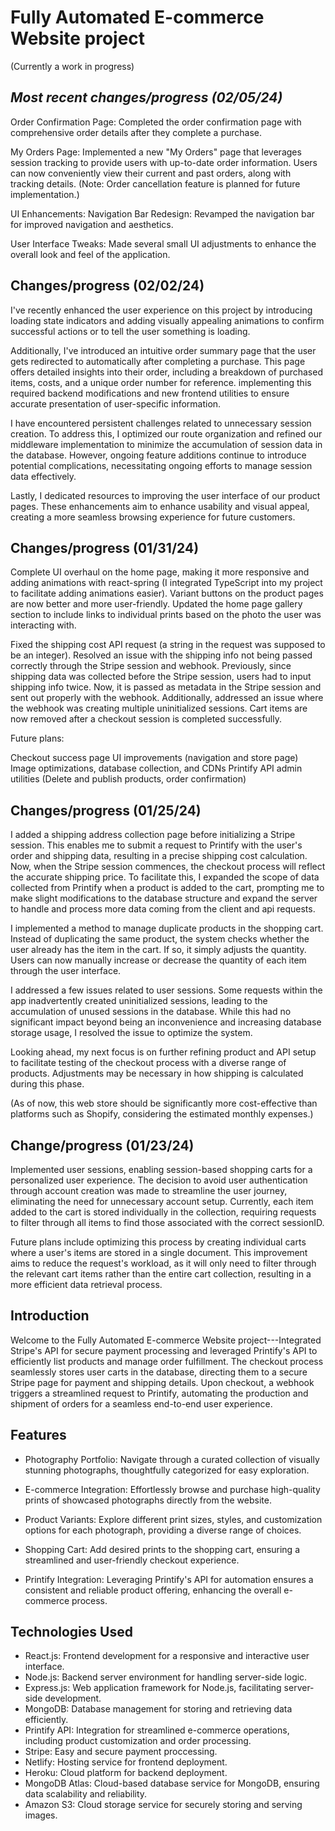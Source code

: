Fully Automated E-commerce Website project
============================================

(Currently a work in progress)


**_Most recent changes/progress (02/05/24)_**
--------
Order Confirmation Page: Completed the order confirmation page with comprehensive order details after they complete a purchase.

My Orders Page: Implemented a new "My Orders" page that leverages session tracking to provide users with up-to-date order information. Users can now conveniently view their current and past orders, along with tracking details. (Note: Order cancellation feature is planned for future implementation.)

UI Enhancements:
Navigation Bar Redesign: Revamped the navigation bar for improved navigation and aesthetics.

User Interface Tweaks: Made several small UI adjustments to enhance the overall look and feel of the application.

Changes/progress (02/02/24)
--------
I've recently enhanced the user experience on this project by introducing loading state indicators and adding visually appealing animations to confirm successful actions or to tell the user something is loading.

Additionally, I've introduced an intuitive order summary page that the user gets redirected to automatically after completing a purchase. This page offers detailed insights into their order, including a breakdown of purchased items, costs, and a unique order number for reference. implementing this required backend modifications and new frontend utilities to ensure accurate presentation of user-specific information.

I have encountered persistent challenges related to unnecessary session creation. To address this, I optimized our route organization and refined our middleware implementation to minimize the accumulation of session data in the database. However, ongoing feature additions continue to introduce potential complications, necessitating ongoing efforts to manage session data effectively.

Lastly, I dedicated resources to improving the user interface of our product pages. These enhancements aim to enhance usability and visual appeal, creating a more seamless browsing experience for future customers.

Changes/progress (01/31/24)
--------
Complete UI overhaul on the home page, making it more responsive and adding animations with react-spring (I integrated TypeScript into my project to facilitate adding animations easier). Variant buttons on the product pages are now better and more user-friendly. Updated the home page gallery section to include links to individual prints based on the photo the user was interacting with.

Fixed the shipping cost API request (a string in the request was supposed to be an integer). Resolved an issue with the shipping info not being passed correctly through the Stripe session and webhook. Previously, since shipping data was collected before the Stripe session, users had to input shipping info twice. Now, it is passed as metadata in the Stripe session and sent out properly with the webhook. Additionally, addressed an issue where the webhook was creating multiple uninitialized sessions. Cart items are now removed after a checkout session is completed successfully.

Future plans:

Checkout success page
UI improvements (navigation and store page)
Image optimizations, database collection, and CDNs
Printify API admin utilities (Delete and publish products, order confirmation)



Changes/progress (01/25/24)
--------
I added a shipping address collection page before initializing a Stripe session. This enables me to submit a request to Printify with the user's order and shipping data, resulting in a precise shipping cost calculation. Now, when the Stripe session commences, the checkout process will reflect the accurate shipping price. To facilitate this, I expanded the scope of data collected from Printify when a product is added to the cart, prompting me to make slight modifications to the database structure and expand the server to handle and process more data coming from the client and api requests. 

I implemented a method to manage duplicate products in the shopping cart. Instead of duplicating the same product, the system checks whether the user already has the item in the cart. If so, it simply adjusts the quantity. Users can now manually increase or decrease the quantity of each item through the user interface.

I addressed a few issues related to user sessions. Some requests within the app inadvertently created uninitialized sessions, leading to the accumulation of unused sessions in the database. While this had no significant impact beyond being an inconvenience and increasing database storage usage, I resolved the issue to optimize the system.

Looking ahead, my next focus is on further refining product and API setup to facilitate testing of the checkout process with a diverse range of products. Adjustments may be necessary in how shipping is calculated during this phase.

(As of now, this web store should be significantly more cost-effective than platforms such as Shopify, considering the estimated monthly expenses.)


Change/progress (01/23/24)
--------
Implemented user sessions, enabling session-based shopping carts for a personalized user experience. The decision to avoid user authentication through account creation was made to streamline the user journey, eliminating the need for unnecessary account setup. Currently, each item added to the cart is stored individually in the collection, requiring requests to filter through all items to find those associated with the correct sessionID.

Future plans include optimizing this process by creating individual carts where a user's items are stored in a single document. This improvement aims to reduce the request's workload, as it will only need to filter through the relevant cart items rather than the entire cart collection, resulting in a more efficient data retrieval process.

Introduction
------------

Welcome to the Fully Automated E-commerce Website project---Integrated Stripe's API for secure payment processing and leveraged Printify's API to efficiently list products and manage order fulfillment. The checkout process seamlessly stores user carts in the database, directing them to a secure Stripe page for payment and shipping details. Upon checkout, a webhook triggers a streamlined request to Printify, automating the production and shipment of orders for a seamless end-to-end user experience.


Features
--------

-   Photography Portfolio: Navigate through a curated collection of visually stunning photographs, thoughtfully categorized for easy exploration.

-   E-commerce Integration: Effortlessly browse and purchase high-quality prints of showcased photographs directly from the website.

-   Product Variants: Explore different print sizes, styles, and customization options for each photograph, providing a diverse range of choices.

-   Shopping Cart: Add desired prints to the shopping cart, ensuring a streamlined and user-friendly checkout experience.

-   Printify Integration: Leveraging Printify's API for automation ensures a consistent and reliable product offering, enhancing the overall e-commerce process.

Technologies Used
-----------------

-   React.js: Frontend development for a responsive and interactive user interface.
-   Node.js: Backend server environment for handling server-side logic.
-   Express.js: Web application framework for Node.js, facilitating server-side development.
-   MongoDB: Database management for storing and retrieving data efficiently.
-   Printify API: Integration for streamlined e-commerce operations, including product customization and order processing.
-   Stripe: Easy and secure payment proccessing.
-   Netlify: Hosting service for frontend deployment.
-   Heroku: Cloud platform for backend deployment.
-   MongoDB Atlas: Cloud-based database service for MongoDB, ensuring data scalability and reliability.
-   Amazon S3: Cloud storage service for securely storing and serving images.